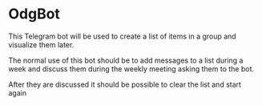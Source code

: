 # OdgBot

This Telegram bot will be used to create a list of items in a group and
visualize them later.

The normal use of this bot should be to add messages to a list during a week and
discuss them during the weekly meeting asking them to the bot.

After they are discussed it should be possible to clear the list and start again
